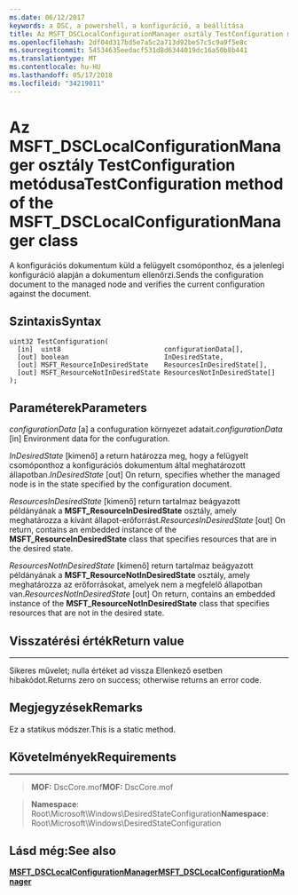 ```yaml
---
ms.date: 06/12/2017
keywords: a DSC, a powershell, a konfiguráció, a beállítása
title: Az MSFT_DSCLocalConfigurationManager osztály TestConfiguration metódusa
ms.openlocfilehash: 2df04d317bd5e7a5c2a713d92be57c5c9a9f5e8c
ms.sourcegitcommit: 54534635eedacf531d8d6344019dc16a50b8b441
ms.translationtype: MT
ms.contentlocale: hu-HU
ms.lasthandoff: 05/17/2018
ms.locfileid: "34219011"
---
```

# <a name="testconfiguration-method-of-the-msftdsclocalconfigurationmanager-class"></a><span data-ttu-id="c0df2-103">Az MSFT_DSCLocalConfigurationManager osztály TestConfiguration metódusa</span><span class="sxs-lookup"><span data-stu-id="c0df2-103">TestConfiguration method of the MSFT_DSCLocalConfigurationManager class</span></span>

<span data-ttu-id="c0df2-104">A konfigurációs dokumentum küld a felügyelt csomóponthoz, és a jelenlegi konfiguráció alapján a dokumentum ellenőrzi.</span><span class="sxs-lookup"><span data-stu-id="c0df2-104">Sends the configuration document to the managed node and verifies the current configuration against the document.</span></span>

<a name="syntax"></a><span data-ttu-id="c0df2-105">Szintaxis</span><span class="sxs-lookup"><span data-stu-id="c0df2-105">Syntax</span></span>
------

```mof
uint32 TestConfiguration(
  [in]  uint8                          configurationData[],
  [out] boolean                        InDesiredState,
  [out] MSFT_ResourceInDesiredState    ResourcesInDesiredState[],
  [out] MSFT_ResourceNotInDesiredState ResourcesNotInDesiredState[]
);
```

<a name="parameters"></a><span data-ttu-id="c0df2-106">Paraméterek</span><span class="sxs-lookup"><span data-stu-id="c0df2-106">Parameters</span></span>
----------

<span data-ttu-id="c0df2-107">*configurationData* \[a\] a confuguration környezet adatait.</span><span class="sxs-lookup"><span data-stu-id="c0df2-107">*configurationData* \[in\] Environment data for the confuguration.</span></span>

<span data-ttu-id="c0df2-108">*InDesiredState* \[kimenő\] a return határozza meg, hogy a felügyelt csomóponthoz a konfigurációs dokumentum által meghatározott állapotban.</span><span class="sxs-lookup"><span data-stu-id="c0df2-108">*InDesiredState* \[out\] On return, specifies whether the managed node is in the state specified by the configuration document.</span></span>

<span data-ttu-id="c0df2-109">*ResourcesInDesiredState* \[kimenő\] return tartalmaz beágyazott példányának a **MSFT_ResourceInDesiredState** osztály, amely meghatározza a kívánt állapot-erőforrást.</span><span class="sxs-lookup"><span data-stu-id="c0df2-109">*ResourcesInDesiredState* \[out\] On return, contains an embedded instance of the **MSFT_ResourceInDesiredState** class that specifies resources that are in the desired state.</span></span>

<span data-ttu-id="c0df2-110">*ResourcesNotInDesiredState* \[kimenő\] return tartalmaz beágyazott példányának a **MSFT_ResourceNotInDesiredState** osztály, amely meghatározza az erőforrásokat, amelyek nem a megfelelő állapotban van.</span><span class="sxs-lookup"><span data-stu-id="c0df2-110">*ResourcesNotInDesiredState* \[out\] On return, contains an embedded instance of the **MSFT_ResourceNotInDesiredState** class that specifies resources that are not in the desired state.</span></span>

## <a name="return-value"></a><span data-ttu-id="c0df2-111">Visszatérési érték</span><span class="sxs-lookup"><span data-stu-id="c0df2-111">Return value</span></span>
------------

<span data-ttu-id="c0df2-112">Sikeres művelet; nulla értéket ad vissza Ellenkező esetben hibakódot.</span><span class="sxs-lookup"><span data-stu-id="c0df2-112">Returns zero on success; otherwise returns an error code.</span></span>

## <a name="remarks"></a><span data-ttu-id="c0df2-113">Megjegyzések</span><span class="sxs-lookup"><span data-stu-id="c0df2-113">Remarks</span></span>

<span data-ttu-id="c0df2-114">Ez a statikus módszer.</span><span class="sxs-lookup"><span data-stu-id="c0df2-114">This is a static method.</span></span>

## <a name="requirements"></a><span data-ttu-id="c0df2-115">Követelmények</span><span class="sxs-lookup"><span data-stu-id="c0df2-115">Requirements</span></span>
------------
><span data-ttu-id="c0df2-116">**MOF:** DscCore.mof</span><span class="sxs-lookup"><span data-stu-id="c0df2-116">**MOF:** DscCore.mof</span></span>

><span data-ttu-id="c0df2-117">**Namespace**: Root\Microsoft\Windows\DesiredStateConfiguration</span><span class="sxs-lookup"><span data-stu-id="c0df2-117">**Namespace**: Root\Microsoft\Windows\DesiredStateConfiguration</span></span>


## <a name="see-also"></a><span data-ttu-id="c0df2-118">Lásd még:</span><span class="sxs-lookup"><span data-stu-id="c0df2-118">See also</span></span>


[<span data-ttu-id="c0df2-119">**MSFT_DSCLocalConfigurationManager**</span><span class="sxs-lookup"><span data-stu-id="c0df2-119">**MSFT_DSCLocalConfigurationManager**</span></span>](msft-dsclocalconfigurationmanager.md)